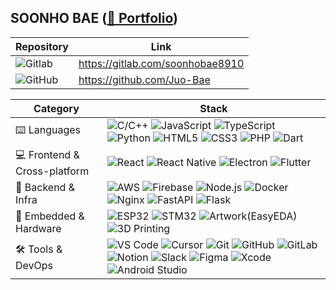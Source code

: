 ## SOONHO BAE ([🔗 Portfolio](https://juo-pages.notion.site/Portfolio-21013138f4b28026ad69f982a7b03dfc))

|Repository|Link|
|--------|--------|
|![Gitlab](https://img.shields.io/badge/GitLab-FC6D26?style=flat&logo=gitlab&logoColor=white) | https://gitlab.com/soonhobae8910 |
|![GitHub](https://img.shields.io/badge/GitHub-181717?style=flat&logo=github&logoColor=white) | https://github.com/Juo-Bae |

|Category|Stack|
|--------|--------|
| ⌨️ Languages | ![C/C++](https://img.shields.io/badge/C/C++-00599C?style=flat&logo=c&logoColor=white) ![JavaScript](https://img.shields.io/badge/JavaScript-F7DF1E?style=flat&logo=javascript&logoColor=black) ![TypeScript](https://img.shields.io/badge/TypeScript-3178C6?style=flat&logo=typescript&logoColor=white) ![Python](https://img.shields.io/badge/Python-3776AB?style=flat&logo=python&logoColor=white) ![HTML5](https://img.shields.io/badge/HTML5-E34F26?style=flat&logo=html5&logoColor=white) ![CSS3](https://img.shields.io/badge/CSS3-1572B6?style=flat&logo=css3&logoColor=white) ![PHP](https://img.shields.io/badge/PHP-777BB4?style=flat&logo=php&logoColor=white) ![Dart](https://img.shields.io/badge/Dart-0175C2?style=flat&logo=dart&logoColor=white) |
| 💻 Frontend & Cross-platform | ![React](https://img.shields.io/badge/React-61DAFB?style=flat&logo=react&logoColor=black) ![React Native](https://img.shields.io/badge/React%20Native-61DAFB?style=flat&logo=react&logoColor=black) ![Electron](https://img.shields.io/badge/Electron-47848F?style=flat&logo=electron&logoColor=white) ![Flutter](https://img.shields.io/badge/Flutter-02569B?style=flat&logo=flutter&logoColor=white) |
| 🧱 Backend & Infra | ![AWS](https://img.shields.io/badge/AWS-232F3E?style=flat&logo=amazon-aws&logoColor=white) ![Firebase](https://img.shields.io/badge/Firebase-FFCA28?style=flat&logo=firebase&logoColor=black) ![Node.js](https://img.shields.io/badge/Node.js-339933?style=flat&logo=node.js&logoColor=white) ![Docker](https://img.shields.io/badge/Docker-2496ED?style=flat&logo=docker&logoColor=white) ![Nginx](https://img.shields.io/badge/Nginx-009639?style=flat&logo=nginx&logoColor=white) ![FastAPI](https://img.shields.io/badge/FastAPI-009688?style=flat&logo=fastapi&logoColor=white) ![Flask](https://img.shields.io/badge/Flask-000000?style=flat&logo=flask&logoColor=white) |
| 🔌 Embedded & Hardware | ![ESP32](https://img.shields.io/badge/ESP32-000000?style=flat&logo=espressif&logoColor=white) ![STM32](https://img.shields.io/badge/STM32-03234B?style=flat) ![Artwork(EasyEDA)](https://img.shields.io/badge/Artwork(EasyEDA)-FF6C00?style=flat) ![3D Printing](https://img.shields.io/badge/3D%20Printing-FF5722?style=flat) |
| 🛠 Tools & DevOps | ![VS Code](https://img.shields.io/badge/VS%20Code-007ACC?style=flat&logo=visual-studio-code&logoColor=white) ![Cursor](https://img.shields.io/badge/Cursor-1B1F23?style=flat) ![Git](https://img.shields.io/badge/Git-F05032?style=flat&logo=git&logoColor=white) ![GitHub](https://img.shields.io/badge/GitHub-181717?style=flat&logo=github&logoColor=white) ![GitLab](https://img.shields.io/badge/GitLab-FC6D26?style=flat&logo=gitlab&logoColor=white) ![Notion](https://img.shields.io/badge/Notion-000000?style=flat&logo=notion&logoColor=white) ![Slack](https://img.shields.io/badge/Slack-4A154B?style=flat&logo=slack&logoColor=white) ![Figma](https://img.shields.io/badge/Figma-F24E1E?style=flat&logo=figma&logoColor=white) ![Xcode](https://img.shields.io/badge/Xcode-147EFB?style=flat&logo=xcode&logoColor=white) ![Android Studio](https://img.shields.io/badge/Android%20Studio-3DDC84?style=flat&logo=android-studio&logoColor=white) |
